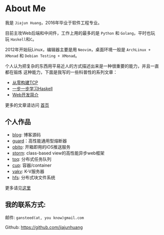 # About Me

我是 `Jiajun Huang`，2016年毕业于软件工程专业。

目前主攻Web后端和中间件，工作上用的最多的是 `Python` 和 `Golang`，平时也玩玩 `Haskell`和`C`。

2012年开始玩Linux，编辑器主要是用 `Neovim`，桌面环境一般是 `ArchLinux + XMonad`
和 `Debian Testing + XMonad`。

个人认为把复杂的东西用平易近人的方式描述出来是一种很重要的能力，并且一直都在锻炼
这种能力，下面是我写的一些科普性的系列文章：

- [从零构建TCP](https://jiajunhuang.com/articles/2017_08_12-tcp_ip.md.html)
- [一步一步学习Haskell](https://jiajunhuang.com/articles/2017_09_11-learn_you_a_haskell_part_1.md.html)
- [Web开发简介](https://jiajunhuang.com/articles/2017_10_19-web_dev_series.md.html)

更多的文章请访问 [首页](https://jiajunhuang.com/)

## 个人作品

- [blog](https://github.com/jiajunhuang/blog): 博客源码
- [guard](https://github.com/jiajunhuang/guard)：高性能通用型熔断器
- [obito](https://github.com/jiajunhuang/obito): 开箱即用的iOS推送服务
- [storm](https://github.com/jiajunhuang/storm): class-based view的高性能异步web框架
- [toq](https://github.com/jiajunhuang/toq): 分布式任务队列
- [cup](https://github.com/jiajunhuang/cup): 容器/container
- [yakv](https://github.com/jiajunhuang/yakv): K-V服务器
- [hfs](https://github.com/jiajunhuang/hfs): 分布式块文件系统

更多请见[这里](https://github.com/jiajunhuang?utf8=%E2%9C%93&tab=repositories&q=&type=source&language=)

## 我的联系方式:

邮件: `gansteed(at, you know)gmail.com`

Github: https://github.com/jiajunhuang
